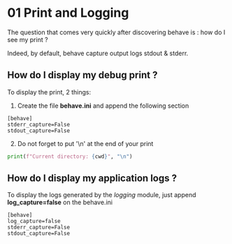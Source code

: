 # 01 Print and Logging

The question that comes very quickly after discovering behave is : how do I see my print ?

Indeed, by default, behave capture output logs stdout & stderr.

## How do I display my debug print ?

To display the print, 2 things:

1. Create the file **behave.ini** and append the following section

```ìni
[behave]
stderr_capture=False
stdout_capture=False
```

2. Do not forget to put '\n' at the end of your print

```python
print(f"Current directory: {cwd}", "\n")
```

## How do I display my application logs ?

To display the logs generated by the *logging* module, just append **log_capture=false** on the behave.ini

```ìni
[behave]
log_capture=false
stderr_capture=False
stdout_capture=False
```
